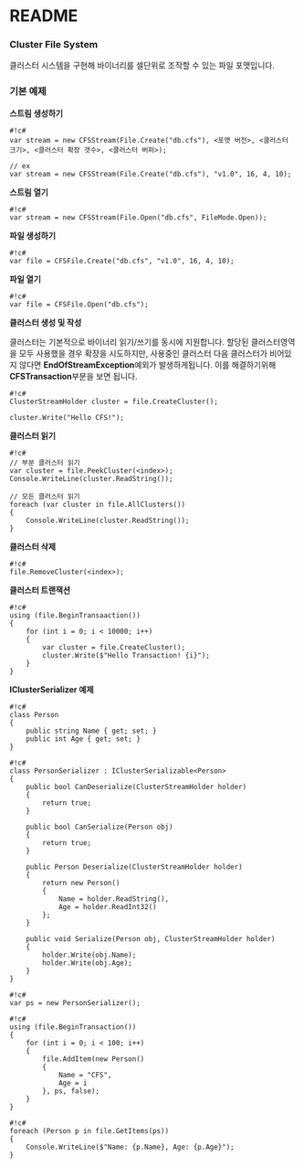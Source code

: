 # README #

### Cluster File System ###
클러스터 시스템을 구현해 바이너리를 셀단위로 조작할 수 있는 파일 포맷입니다.

### 기본 예제 ###

**스트림 생성하기**
```
#!c#
var stream = new CFSStream(File.Create("db.cfs"), <포맷 버전>, <클러스터 크기>, <클러스터 확장 갯수>, <클러스터 버퍼>);

// ex
var stream = new CFSStream(File.Create("db.cfs"), "v1.0", 16, 4, 10);
```

**스트림 열기**
```
#!c#
var stream = new CFSStream(File.Open("db.cfs", FileMode.Open));
```

**파일 생성하기**
```
#!c#
var file = CFSFile.Create("db.cfs", "v1.0", 16, 4, 10);
```

**파일 열기**
```
#!c#
var file = CFSFile.Open("db.cfs");
```

**클러스터 생성 및 작성**

클러스터는 기본적으로 바이너리 읽기/쓰기를 동시에 지원합니다.
할당된 클러스터영역을 모두 사용했을 경우 확장을 시도하지만,
사용중인 클러스터 다음 클러스터가 비어있지 않다면 **EndOfStreamException**예외가 발생하게됩니다.
이를 해결하기위해 **CFSTransaction**부분을 보면 됩니다.
```
#!c#
ClusterStreamHolder cluster = file.CreateCluster();

cluster.Write("Hello CFS!");
```

**클러스터 읽기**
```
#!c#
// 부분 클러스터 읽기
var cluster = file.PeekCluster(<index>);
Console.WriteLine(cluster.ReadString());

// 모든 클러스터 읽기
foreach (var cluster in file.AllClusters())
{
    Console.WriteLine(cluster.ReadString());
}
```

**클러스터 삭제**
```
#!c#
file.RemoveCluster(<index>);
```

**클러스터 트랜잭션**
```
#!c#
using (file.BeginTransaaction())
{
    for (int i = 0; i < 10000; i++)
    {
        var cluster = file.CreateCluster();
        cluster.Write($"Hello Transaction! {i}");
    }
}
```

**IClusterSerializer 예제**
```
#!c#
class Person
{
    public string Name { get; set; }
    public int Age { get; set; }
}
```
```
#!c#
class PersonSerializer : IClusterSerializable<Person>
{
    public bool CanDeserialize(ClusterStreamHolder holder)
    {
        return true;
    }

    public bool CanSerialize(Person obj)
    {
        return true;
    }

    public Person Deserialize(ClusterStreamHolder holder)
    {
        return new Person()
        {
            Name = holder.ReadString(),
            Age = holder.ReadInt32()
        };
    }

    public void Serialize(Person obj, ClusterStreamHolder holder)
    {
        holder.Write(obj.Name);
        holder.Write(obj.Age);
    }
}
```
```
#!c#
var ps = new PersonSerializer();
```
```
#!c#
using (file.BeginTransaction())
{
    for (int i = 0; i < 100; i++)
    {
        file.AddItem(new Person()
        {
            Name = "CFS",
            Age = i
        }, ps, false);
    }
}
```
```
#!c#
foreach (Person p in file.GetItems(ps))
{
    Console.WriteLine($"Name: {p.Name}, Age: {p.Age}");
}
```